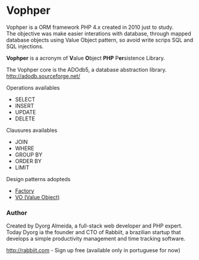 # Vophper

Vophper is a ORM framework PHP 4.x created in 2010 just to study.   
The objective was make easier interations with database, through mapped database objects using Value Object pattern, so avoid write scrips SQL and SQL injections.

**Vophper** is a acronym of **V**alue **O**bject **PHP** P**er**sistence Library.   

The Vophper core is the ADOdb5, a database abstraction library.  
http://adodb.sourceforge.net/

Operations availables
* SELECT
* INSERT 
* UPDATE
* DELETE

Clausures availables
* JOIN
* WHERE
* GROUP BY
* ORDER BY
* LIMIT

Design patterns adopteds   
* [Factory](https://en.wikipedia.org/wiki/Factory_(object-oriented_programming))
* [VO (Value Object)](https://en.wikipedia.org/wiki/Value_object)

### Author

Created by Dyorg Almeida, a full-stack web developer and PHP expert. 
Today Dyorg ia the founder and CTO of Rabbiit, a brazilian startup that develops a simple productivity management and time tracking software.  

http://rabbiit.com - Sign up free  (available only in portuguese for now)



